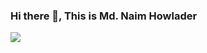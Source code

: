 ### Hi there 👋, This is Md. Naim Howlader
![](https://i.ibb.co/Jxj9jM7/linkedin-banner-1.jpg)
<!--
**Md-Naim-Howlader

Here are some ideas to get you started:

- 🔭 I’m currently working on ...
- 🌱 I’m currently learning ...
- 👯 I’m looking to collaborate on ...
- 🤔 I’m looking for help with ...
- 💬 Ask me about ...
- 📫 How to reach me: ...
- 😄 Pronouns: ...
- ⚡ Fun fact: ...
-->
